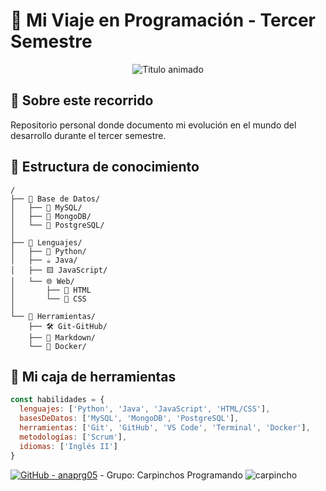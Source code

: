 # 🌱 Mi Viaje en Programación - Tercer Semestre
<div align="center"> <img src="https://readme-typing-svg.demolab.com?font=Fira+Code&weight=600&size=22&duration=3000&pause=500&color=58A6FF&width=435&lines=De+novato+a+programador" alt="Titulo animado"> </div>

## 📖 Sobre este recorrido
Repositorio personal donde documento mi evolución en el mundo del desarrollo durante el tercer semestre.

## 🌳 Estructura de conocimiento
```plaintext
/
├── 📁 Base de Datos/
│   ├── 🐬 MySQL/
│   ├── 🍃 MongoDB/
│   └── 🐘 PostgreSQL/
│
├── 📁 Lenguajes/
│   ├── 🐍 Python/
│   ├── ☕ Java/
│   ├── 🟨 JavaScript/
│   └── 🌐 Web/
│       ├── 📄 HTML
│       └── 🎨 CSS
│
└── 📁 Herramientas/
    ├── 🛠️ Git-GitHub/
    ├── 📝 Markdown/
    └── 🐳 Docker/
```

## 🧠 Mi caja de herramientas
```javascript
const habilidades = {
  lenguajes: ['Python', 'Java', 'JavaScript', 'HTML/CSS'],
  basesDeDatos: ['MySQL', 'MongoDB', 'PostgreSQL'],
  herramientas: ['Git', 'GitHub', 'VS Code', 'Terminal', 'Docker'],
  metodologías: ['Scrum'],
  idiomas: ['Inglés II']
}
```

[![GitHub - anaprg05](https://img.shields.io/badge/GitHub-anaprg05-blue?logo=github)](https://github.com/anaprg05)  - Grupo: Carpinchos Programando ![carpincho](https://github.com/user-attachments/assets/34c61984-7f45-403c-a3ae-a57dd16a27bf)
